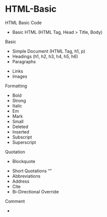 # HTML-Basic
HTML Basic Code

- Basic HTML (HTML Tag, Head > Title, Body)

Basic
- Simple Document (HTML Tag, h1, p)
- Headings (h1, h2, h3, h4, h5, h6)
- Paragraphs <p></p>
- Links <a></a>
- Images <img></img>

Formatting
- Bold <b></b>
- Strong <strong></strong>
- Italic <i></i>
- Em <em></em>
- Mark <mark></mark>
- Small <small></small>
- Deleted <del></del>
- Inserted <ins></ins>
- Subscript <sub></sub>
- Superscript <sup></sup>

Quotation
- Blockquote <blockquote></blockquote>
- Short Quotations <q></q>
- Abbreviations <abbr></abbr>
- Address <address></address>
- Cite <cite></cite>
- Bi-Directional Override <bdo></bdo>

Comment <!-- Add more information here -->
- <!-- Add more information here -- >

Colors
- background-color (style="background-color:Red;")
- text-color (style="color:Red;)
- border-color (style="border:2px solid Tomato;")

CSS
- Inline

Links
- Url Absolute
- Url Relative
- Url Target
- Images as a Url
- Email Address
- Button
- Colors
- Bookmark

Images
- Basic
- Map
- Background
- The Picture Element

Table
- Basic
- Span
- Row
- Caption
- Special Style
- Cell Spacing
- Cell Padding

List
- Basic
- Unordered
- Ordered
- Description

Block & Inline
- Block-level
- Inline
- Div Element
- Span Element

Classes
- Basic
- Multiple
- Attribute

Id
- Attribute
- Between Class and Id
- Bookmark and Links

Iframes
- Basic
- Remove Background
- Target for a link

JavaScript
- Basic
- Date and Time
- Change Style
- Change Images
- No Script

File Path
- Url
- Relative Path

Head
- Title
- Style

Layout
- CSS Float
- CSS Flexbox

Responsive
- Viewport
- Image
- Image max-width
- Different Image
- Text
- Media Queries
- Web Page
- w3school Demo

Computer Code
- Code
- Code Pre
- Input Keyboard
- Program Output
- Variables

Semantics
- Section
- Article
- Footer
- Nav
- Header
- Aside
- Figure